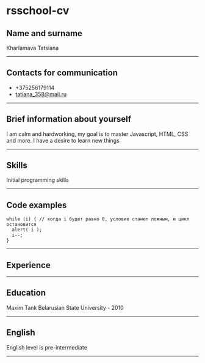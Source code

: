 # **rsschool-cv**
## Name and surname
Kharlamava Tatsiana
***
## Contacts for communication
- +375256179114
- tatiana_358@mail.ru
***
## Brief information about yourself

I am calm and hardworking, my goal is to master Javascript, HTML, CSS and more. I have a desire to learn new things
***
## Skills
Initial programming skills
***
## Code examples
```# let i = 3;
while (i) { // когда i будет равно 0, условие станет ложным, и цикл остановится
  alert( i );
  i--;
}
```
***
## Experience
***
## Education
Maxim Tank Belarusian State University - 2010
***
## English
English level is pre-intermediate
***